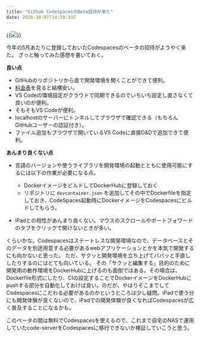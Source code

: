 ```yaml
---
title: "Github CodespacesのBeta招待が来た"
date: 2020-10-07T14:50:33Z
---
```


{{<image src="codespaces-beta-invites.png">}}

今年の5月あたりに登録しておいたCodespacesのベータの招待がようやく来た。
ざっと触ってみた感想を書いておく。

<!--more-->

**良い点**

- GitHubのリポジトリから直で開発環境を開くことができて便利。
- [料金表](https://docs.github.com/en/free-pro-team@latest/github/developing-online-with-codespaces/about-billing-for-codespaces)を見ると結構安い。
- VS Codeの環境設定がクラウドで同期できるのでいちいち設定し直さなくて良いのが便利。
- そもそもVS Codeが便利。
- localhostのサーバーにトンネルしてブラウザで確認できる（もちろんGitHubユーザーの認証付き）。
- ファイル追加もブラウザで開いているVS Codeに直接D&Dで追加できて便利。

**あんまり良くない点**

- 言語のバージョンや使うライブラリを開発環境の起動とともに使用可能にするには以下の作業が必要になる点。
  - DockerイメージをビルドしてDockerHubに登録しておく
  - リポジトリに `devcontainer.json` を追加してその中でDockerfileを指定しておき、CodeSpaces起動時にDockerイメージをCodespacesにビルドしてもらう。

- iPadとの相性があんまり良くない。マウスのスクロールやポートフォワードのタブをクリックで開けないときが多い。

くらいかな。Codespacesはステートレスな開発環境なので、データベースとそのデータを別途用意する必要があるwebアプリケーションとかを本気で開発するにも向かないと思った。
ただ、サクッと開発環境を立ち上げてパパッと手直ししたりするのにはとても向いている。
その「サクッと編集する」目的のために開発用の動作環境をDockerHubに上げるのも面倒ではある。その場合は、Dockerfile形式にしたり、CIの設定することでDockerイメージをDockerHubにpushする部分を自動化しておけば良い。のだが、やはりそこまでしてCodespacesにこだわる必要があるのかというところは少し疑問。iPadで使う分にも開発体験が良くないので、iPadでの開発体験が良くなればCodespacesが広く普及することになるかも。

このベータの間は無料でCodespacesを使えるので、これまで自宅のNASで運用していたcode-serverをCodespacesに移行できないか検証していこうと思う。